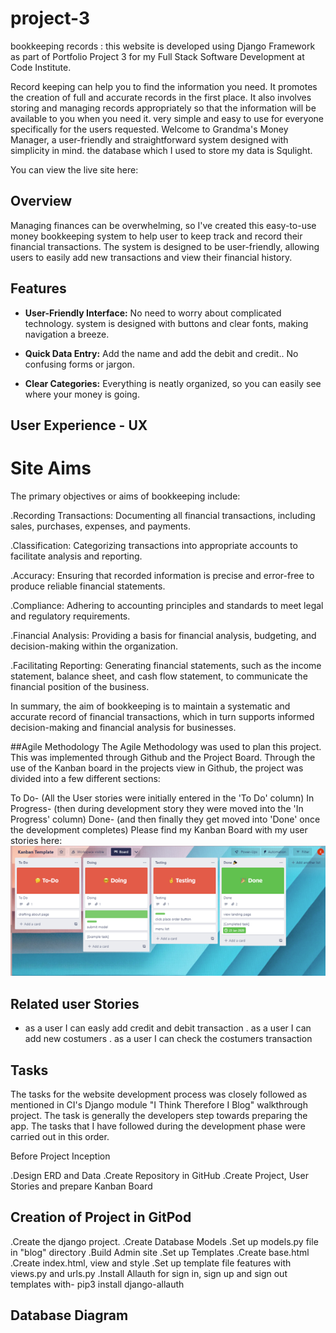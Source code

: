 # project-3

bookkeeping records : this website is developed using Django Framework as part of Portfolio Project 3 for my Full Stack Software Development at Code Institute.

Record keeping can help you to find the information you need. It promotes the creation of full and accurate records in the first place. It also involves storing and managing records appropriately so that the information will be available to you when you need it. very simple and easy to use for everyone specifically for the users requested. Welcome to Grandma's Money Manager, a user-friendly and straightforward system designed with simplicity in mind. the database which I used to store my data is Squlight.

You can view the live site here:

## Overview

Managing finances can be overwhelming, so I've created this easy-to-use money bookkeeping system to help user to keep track and record their financial transactions. The system is designed to be user-friendly, allowing users to easily add new transactions and view their financial history.

## Features

- **User-Friendly Interface:** No need to worry about complicated technology. system is designed with buttons and clear fonts, making navigation a breeze.

- **Quick Data Entry:** Add the name and add the debit and credit.. No confusing forms or jargon.

- **Clear Categories:** Everything is neatly organized, so you can easily see where your money is going.

## User Experience - UX

# Site Aims

The primary objectives or aims of bookkeeping include:

.Recording Transactions: Documenting all financial transactions, including sales, purchases, expenses, and payments.

.Classification: Categorizing transactions into appropriate accounts to facilitate analysis and reporting.

.Accuracy: Ensuring that recorded information is precise and error-free to produce reliable financial statements.

.Compliance: Adhering to accounting principles and standards to meet legal and regulatory requirements.

.Financial Analysis: Providing a basis for financial analysis, budgeting, and decision-making within the organization.

.Facilitating Reporting: Generating financial statements, such as the income statement, balance sheet, and cash flow statement, to communicate the financial position of the business.

In summary, the aim of bookkeeping is to maintain a systematic and accurate record of financial transactions, which in turn supports informed decision-making and financial analysis for businesses.

##Agile Methodology
The Agile Methodology was used to plan this project. This was implemented through Github and the Project Board. Through the use of the Kanban board in the projects view in Github, the project was divided into a few different sections:

To Do- (All the User stories were initially entered in the 'To Do' column)
In Progress- (then during development story they were moved into the 'In Progress' column)
Done- (and then finally they get moved into 'Done' once the development completes)
Please find my Kanban Board with my user stories here: <img alt="kanban.png" src=./assets/img/kanban.png>

## Related user Stories

- as a user I can easly add credit and debit transaction
  . as a user I can add new costumers
  . as a user I can check the costumers transaction

## Tasks

The tasks for the website development process was closely followed as mentioned in CI's Django module "I Think Therefore I Blog" walkthrough project. The task is generally the developers step towards preparing the app. The tasks that I have followed during the development phase were carried out in this order.

Before Project Inception

.Design ERD and Data
.Create Repository in GitHub
.Create Project, User Stories and prepare Kanban Board

## Creation of Project in GitPod

.Create the django project.
.Create Database Models
.Set up models.py file in "blog" directory
.Build Admin site
.Set up Templates
.Create base.html
.Create index.html, view and style
.Set up template file features with views.py and urls.py
.Install Allauth for sign in, sign up and sign out templates with- pip3 install django-allauth

## Database Diagram
